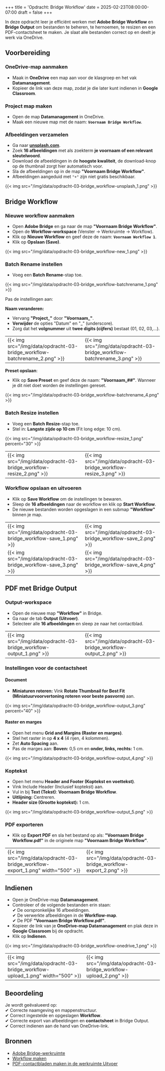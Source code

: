+++
title = 'Opdracht: Bridge Workflow'
date = 2025-02-23T08:00:00-07:00
draft = false
+++

In deze opdracht leer je efficiënt werken met **Adobe Bridge Workflow** en **Bridge Output** om bestanden te beheren, te hernoemen, te resizen en een PDF-contactsheet te maken. Je slaat alle bestanden correct op en deelt je werk via OneDrive.  

## Voorbereiding

### OneDrive-map aanmaken
- Maak in **OneDrive** een map aan voor de klasgroep en het vak **Datamanagement**.  
- Kopieer de link van deze map, zodat je die later kunt indienen in **Google Classroom**.  

### Project map maken
- Open de map **Datamanagement** in OneDrive.  
- Maak een nieuwe map met de naam: **`Voornaam Bridge Workflow`**.  

### Afbeeldingen verzamelen
- Ga naar **[unsplash.com](https://unsplash.com/)**.  
- Zoek **16 afbeeldingen** met als zoekterm **je voornaam of een relevant sleutelwoord**.
- Download de afbeeldingen in de **hoogste kwaliteit**, de download-knop op de thumbnail zorgt hier automatisch voor.
- Sla de afbeeldingen op in de map **"Voornaam Bridge Workflow"**.
- Afbeeldingen aangeduid met `"+"` zijn niet gratis beschikbaar.

{{< img src="/img/data/opdracht-03-bridge_workflow-unsplash_1.png" >}}

## Bridge Workflow

### Nieuwe workflow aanmaken
- Open **Adobe Bridge** en ga naar de map **"Voornaam Bridge Workflow"**.
- Open de **Workflow-workspace** (Venster → Werkruimte → Workflow).
- Klik op **Nieuwe Workflow** en geef deze de naam: **`Voornaam Workflow 1`**.
- Klik op **Opslaan (Save)**.

{{< img src="/img/data/opdracht-03-bridge_workflow-new_1.png" >}}

### Batch Rename instellen
- Voeg een **Batch Rename**-stap toe.

{{< img src="/img/data/opdracht-03-bridge_workflow-batchrename_1.png" >}}

Pas de instellingen aan:  

**Naam veranderen:**  
- Vervang **"Project_"** door **"Voornaam_"**.
- **Verwijder** de opties "Datum" en "_" (underscore).  
- Zorg dat het **volgnummer** uit **twee digits (cijfers)** bestaat (01, 02, 03,...).

| | |
|-|-|
|{{< img src="/img/data/opdracht-03-bridge_workflow-batchrename_2.png" >}}|{{< img src="/img/data/opdracht-03-bridge_workflow-batchrename_3.png" >}}|

**Preset opslaan**: 
- Klik op **Save Preset** en geef deze de naam: **"Voornaam_##"**. Wanneer je dit niet doet worden de instellingen gereset.

{{< img src="/img/data/opdracht-03-bridge_workflow-batchrename_4.png" >}}

### Batch Resize instellen
- Voeg een **Batch Resize**-stap toe.  
- Stel in: **Langste zijde op 10 cm** (Fit long edge: 10 cm).  

{{< img src="/img/data/opdracht-03-bridge_workflow-resize_1.png" percent="30" >}}

| | |
|-|-|
|{{< img src="/img/data/opdracht-03-bridge_workflow-resize_2.png" >}}|{{< img src="/img/data/opdracht-03-bridge_workflow-resize_3.png" >}}|

### Workflow opslaan en uitvoeren
- Klik op **Save Workflow** om de instellingen te bewaren.  
- Sleep de **16 afbeeldingen** naar de workflow en klik op **Start Workflow**.  
- De nieuwe bestanden worden opgeslagen in een submap **"Workflow"** binnen je map.

| | |
|-|-|
|{{< img src="/img/data/opdracht-03-bridge_workflow-save_1.png" >}}|{{< img src="/img/data/opdracht-03-bridge_workflow-save_2.png" >}}|
|{{< img src="/img/data/opdracht-03-bridge_workflow-save_3.png" >}}|{{< img src="/img/data/opdracht-03-bridge_workflow-save_4.png" >}}|

## PDF met Bridge Output

### Output-workspace

- Open de nieuwe map **"Workflow"** in Bridge.
- Ga naar de tab **Output (Uitvoer)**.  
- Selecteer alle **16 afbeeldingen** en sleep ze naar het contactblad.

| | |
|-|-|
|{{< img src="/img/data/opdracht-03-bridge_workflow-output_1.png" >}}|{{< img src="/img/data/opdracht-03-bridge_workflow-output_2.png" >}}|

### Instellingen voor de contactsheet

#### Document

- **Miniaturen roteren:** Vink **Rotate Thumbnail for Best Fit (Miniatuurvoorvertoning roteren voor beste pasvorm)** aan.  

{{< img src="/img/data/opdracht-03-bridge_workflow-output_3.png" percent="40" >}}

#### Raster en marges

- Open het menu **Grid and Margins (Raster en marges)**.  
- Stel het raster in op **4 x 4** (4 rijen, 4 kolommen).  
- Zet **Auto Spacing** aan.  
- Pas de marges aan: **Boven:** 0,5 cm en **onder, links, rechts:** 1 cm.

{{< img src="/img/data/opdracht-03-bridge_workflow-output_4.png" >}}

### Koptekst

- Open het menu **Header and Footer (Koptekst en voettekst)**.  
- Vink Include Header (Inclusief koptekst) aan.
- Vul in bij **Text (Tekst)**: **Voornaam Bridge Workflow**.  
- **Uitlijning:** Centreren.  
- **Header size (Grootte koptekst):** 1 cm.

{{< img src="/img/data/opdracht-03-bridge_workflow-output_5.png" >}}

### PDF exporteren

- Klik op **Export PDF** en sla het bestand op als: **"Voornaam Bridge Workflow.pdf"** in de originele map **"Voornaam Bridge Workflow"**.

| | |
|-|-|
|{{< img src="/img/data/opdracht-03-bridge_workflow-export_1.png" width="500" >}}|{{< img src="/img/data/opdracht-03-bridge_workflow-export_2.png" >}}|

## Indienen

- Open je OneDrive-map **Datamanagement**.  
- Controleer of de volgende bestanden erin staan:  
✔ De oorspronkelijke 16 afbeeldingen.  
✔ De verwerkte afbeeldingen in de **Workflow-map**.  
✔ De PDF **"Voornaam Bridge Workflow.pdf"**.  
- Kopieer de link van je **OneDrive-map Datamanagement** en plak deze in **Google Classroom** bij de opdracht.
- Klik op **Indienen**.

{{< img src="/img/data/opdracht-03-bridge_workflow-onedrive_1.png" >}}

| | |
|-|-|
|{{< img src="/img/data/opdracht-03-bridge_workflow-upload_1.png" width="500" >}}|{{< img src="/img/data/opdracht-03-bridge_workflow-upload_2.png" >}}|

## Beoordeling
Je wordt geëvalueerd op:  
✔ Correcte naamgeving en mappenstructuur.  
✔ Correct ingestelde en opgeslagen **Workflow**.  
✔ Correcte export van afbeeldingen en **contactsheet** in Bridge Output.  
✔ Correct indienen aan de hand van OneDrive-link.

## Bronnen

- [Adobe Bridge-werkruimte](https://helpx.adobe.com/be_nl/bridge/using/adobe-bridge-workspace.html)
- [Workflow maken](https://helpx.adobe.com/be_nl/bridge/using/workflow-builder.html)
- [PDF-contactbladen maken in de werkruimte Uitvoer](https://helpx.adobe.com/be_nl/bridge/using/output-module-pdf-contact-sheet.html)